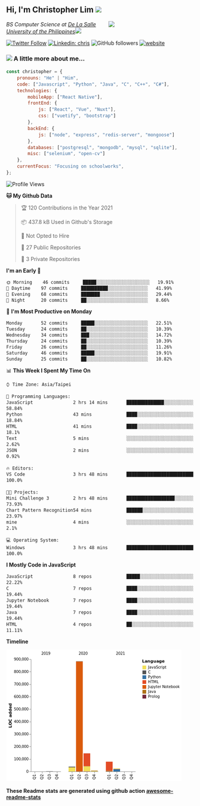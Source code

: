<h2>Hi, I'm Christopher Lim <img src="https://media3.giphy.com/media/r3SVtaGUukD5V6UjzP/giphy.gif" width="50" /></h2>
<img align='right' src="https://media.giphy.com/media/M9gbBd9nbDrOTu1Mqx/giphy.gif" width="230">
<p><em>BS Computer Science at <a href="https://www.dlsu.edu.ph/">De La Salle University of the Philippines</a><img src="https://media.giphy.com/media/WUlplcMpOCEmTGBtBW/giphy.gif" width="30"> 
</em></p>

[![Twitter Follow](https://img.shields.io/twitter/follow/ClovesJL?label=Follow)](https://twitter.com/intent/follow?screen_name=ClovesJL)
[![Linkedin: chris](https://img.shields.io/badge/-chris-blue?style=flat-square&logo=Linkedin&logoColor=white&link=https://www.linkedin.com/in/christopher-lim-122831183/)](https://www.linkedin.com/in/christopher-lim-122831183/)
![GitHub followers](https://img.shields.io/github/followers/cc-visionary?label=Follow&style=social)
[![website](https://img.shields.io/badge/Website-46a2f1.svg?&style=flat-square&logo=Google-Chrome&logoColor=white&link=http://christopherlim.surge.sh/)](http://christopherlim.surge.sh/)

### <img src="https://media.giphy.com/media/VgCDAzcKvsR6OM0uWg/giphy.gif" width="50"> A little more about me...  

```javascript
const christopher = {
    pronouns: "He" | "Him",
    code: ["Javascript", "Python", "Java", "C", "C++", "C#"],
    technologies: {
        mobileApp: ["React Native"],
        frontEnd: {
            js: ["React", "Vue", "Nuxt"],
            css: ["vuetify", "bootstrap"]
        },
        backEnd: {
            js: ["node", "express", "redis-server", "mongoose"]
        },
        databases: ["postgresql", "mongodb", "mysql", "sqlite"],
        misc: ["selenium", "open-cv"]
    },
    currentFocus: "Focusing on schoolworks",
};
```

<!--START_SECTION:waka-->
![Profile Views](http://img.shields.io/badge/Profile%20Views-0-blue)

**🐱 My Github Data** 

> 🏆 120 Contributions in the Year 2021
 > 
> 📦 437.8 kB Used in Github's Storage 
 > 
> 🚫 Not Opted to Hire
 > 
> 📜 27 Public Repositories 
 > 
> 🔑 3 Private Repositories  
 > 
**I'm an Early 🐤** 

```text
🌞 Morning    46 commits     █████░░░░░░░░░░░░░░░░░░░░   19.91% 
🌆 Daytime    97 commits     ██████████░░░░░░░░░░░░░░░   41.99% 
🌃 Evening    68 commits     ███████░░░░░░░░░░░░░░░░░░   29.44% 
🌙 Night      20 commits     ██░░░░░░░░░░░░░░░░░░░░░░░   8.66%

```
📅 **I'm Most Productive on Monday** 

```text
Monday       52 commits     █████░░░░░░░░░░░░░░░░░░░░   22.51% 
Tuesday      24 commits     ██░░░░░░░░░░░░░░░░░░░░░░░   10.39% 
Wednesday    34 commits     ███░░░░░░░░░░░░░░░░░░░░░░   14.72% 
Thursday     24 commits     ██░░░░░░░░░░░░░░░░░░░░░░░   10.39% 
Friday       26 commits     ██░░░░░░░░░░░░░░░░░░░░░░░   11.26% 
Saturday     46 commits     █████░░░░░░░░░░░░░░░░░░░░   19.91% 
Sunday       25 commits     ██░░░░░░░░░░░░░░░░░░░░░░░   10.82%

```


📊 **This Week I Spent My Time On** 

```text
⌚︎ Time Zone: Asia/Taipei

💬 Programming Languages: 
JavaScript               2 hrs 14 mins       ██████████████░░░░░░░░░░░   58.84% 
Python                   43 mins             ████░░░░░░░░░░░░░░░░░░░░░   18.84% 
HTML                     41 mins             ████░░░░░░░░░░░░░░░░░░░░░   18.1% 
Text                     5 mins              ░░░░░░░░░░░░░░░░░░░░░░░░░   2.62% 
JSON                     2 mins              ░░░░░░░░░░░░░░░░░░░░░░░░░   0.92%

🔥 Editors: 
VS Code                  3 hrs 48 mins       █████████████████████████   100.0%

🐱‍💻 Projects: 
Mini Challenge 3         2 hrs 48 mins       ██████████████████░░░░░░░   73.93% 
Chart Pattern Recognition54 mins             ██████░░░░░░░░░░░░░░░░░░░   23.97% 
mine                     4 mins              ░░░░░░░░░░░░░░░░░░░░░░░░░   2.1%

💻 Operating System: 
Windows                  3 hrs 48 mins       █████████████████████████   100.0%

```

**I Mostly Code in JavaScript** 

```text
JavaScript               8 repos             █████░░░░░░░░░░░░░░░░░░░░   22.22% 
C                        7 repos             ████░░░░░░░░░░░░░░░░░░░░░   19.44% 
Jupyter Notebook         7 repos             ████░░░░░░░░░░░░░░░░░░░░░   19.44% 
Java                     7 repos             ████░░░░░░░░░░░░░░░░░░░░░   19.44% 
HTML                     4 repos             ██░░░░░░░░░░░░░░░░░░░░░░░   11.11%

```


**Timeline**

![Chart not found](https://raw.githubusercontent.com/cc-visionary/cc-visionary/master/charts/bar_graph.png) 


<!--END_SECTION:waka-->

**These Readme stats are generated using github action [awesome-readme-stats](https://github.com/anmol098/waka-readme-stats)**
